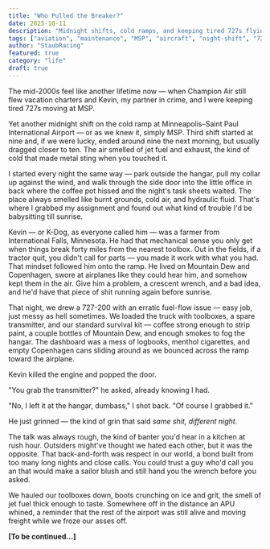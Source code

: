 ```yaml
---
title: "Who Pulled the Breaker?"
date: 2025-10-11
description: "Midnight shifts, cold ramps, and keeping tired 727s flying at MSP in the mid-2000s"
tags: ["aviation", "maintenance", "MSP", "aircraft", "night-shift", "727"]
author: "StaubRacing"
featured: true
category: "life"
draft: true
---
```


The mid-2000s feel like another lifetime now — when Champion Air still flew vacation charters and Kevin, my partner in crime, and I were keeping tired 727s moving at MSP.

Yet another midnight shift on the cold ramp at Minneapolis–Saint Paul International Airport — or as we knew it, simply MSP. Third shift started at nine and, if we were lucky, ended around nine the next morning, but usually dragged closer to ten. The air smelled of jet fuel and exhaust, the kind of cold that made metal sting when you touched it.

I started every night the same way — park outside the hangar, pull my collar up against the wind, and walk through the side door into the little office in back where the coffee pot hissed and the night's task sheets waited. The place always smelled like burnt grounds, cold air, and hydraulic fluid. That's where I grabbed my assignment and found out what kind of trouble I'd be babysitting till sunrise.

Kevin — or K-Dog, as everyone called him — was a farmer from International Falls, Minnesota. He had that mechanical sense you only get when things break forty miles from the nearest toolbox. Out in the fields, if a tractor quit, you didn't call for parts — you made it work with what you had. That mindset followed him onto the ramp. He lived on Mountain Dew and Copenhagen, swore at airplanes like they could hear him, and somehow kept them in the air. Give him a problem, a crescent wrench, and a bad idea, and he'd have that piece of shit running again before sunrise.

That night, we drew a 727-200 with an erratic fuel-flow issue — easy job, just messy as hell sometimes. We loaded the truck with toolboxes, a spare transmitter, and our standard survival kit — coffee strong enough to strip paint, a couple bottles of Mountain Dew, and enough smokes to fog the hangar. The dashboard was a mess of logbooks, menthol cigarettes, and empty Copenhagen cans sliding around as we bounced across the ramp toward the airplane.

Kevin killed the engine and popped the door.

"You grab the transmitter?" he asked, already knowing I had.

"No, I left it at the hangar, dumbass," I shot back. "Of course I grabbed it."

He just grinned — the kind of grin that said _same shit, different night_.

The talk was always rough, the kind of banter you'd hear in a kitchen at rush hour. Outsiders might've thought we hated each other, but it was the opposite. That back-and-forth was respect in our world, a bond built from too many long nights and close calls. You could trust a guy who'd call you an that would make a sailor blush and still hand you the wrench before you asked.

We hauled our toolboxes down, boots crunching on ice and grit, the smell of jet fuel thick enough to taste. Somewhere off in the distance an APU whined, a reminder that the rest of the airport was still alive and moving freight while we froze our asses off.

**[To be continued...]**
